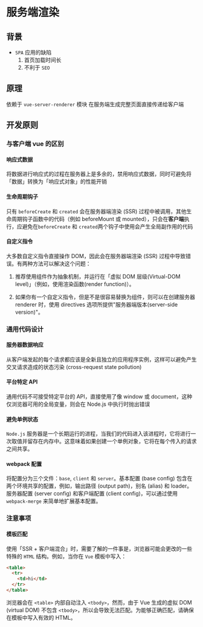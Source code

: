 <author-info date="1631153144291"></author-info>

# 服务端渲染

## 背景

- `SPA` 应用的缺陷
  1. 首页加载时间长
  2. 不利于 `SEO`

## 原理

依赖于 `vue-server-renderer` 模块
在服务端生成完整页面直接传递给客户端

## 开发原则

### 与客户端 vue 的区别

#### 响应式数据

将数据进行响应式的过程在服务器上是多余的，禁用响应式数据，同时可避免将「数据」转换为「响应式对象」的性能开销

#### 生命周期钩子

只有 `beforeCreate` 和 `created` 会在服务器端渲染 (SSR) 过程中被调用，其他生命周期钩子函数中的代码（例如 beforeMount 或 mounted），只会在**客户端**执行，应避免在`beforeCreate` 和 `created`两个钩子中使用会产生全局副作用的代码

#### 自定义指令

大多数自定义指令直接操作 DOM，因此会在服务器端渲染 (SSR) 过程中导致错误。有两种方法可以解决这个问题：

1. 推荐使用组件作为抽象机制，并运行在「虚拟 DOM 层级(Virtual-DOM level)」（例如，使用渲染函数(render function)）。

2. 如果你有一个自定义指令，但是不是很容易替换为组件，则可以在创建服务器 renderer 时，使用 directives 选项所提供"服务器端版本(server-side version)"。

### 通用代码设计

#### 服务器数据响应

从客户端发起的每个请求都应该是全新且独立的应用程序实例，这样可以避免产生交叉请求造成的状态污染 (cross-request state pollution)

#### 平台特定 API

通用代码不可接受特定平台的 API，直接使用了像 window 或 document，这种仅浏览器可用的全局变量，则会在 Node.js 中执行时抛出错误

#### 避免单例状态

`Node.js` 服务器是一个长期运行的进程，当我们的代码进入该进程时，它将进行一次取值并留存在内存中。这意味着如果创建一个单例对象，它将在每个传入的请求之间共享。

#### webpack 配置

将配置分为三个文件：`base`, `client` 和 `server`。基本配置 (base config) 包含在两个环境共享的配置，例如，输出路径 (output path)，别名 (alias) 和 loader。服务器配置 (server config) 和客户端配置 (client config)，可以通过使用 `webpack-merge` 来简单地扩展基本配置。

### 注意事项

#### 模板匹配

使用「SSR + 客户端混合」时，需要了解的一件事是，浏览器可能会更改的一些特殊的 `HTML` 结构。例如，当你在 `Vue` 模板中写入：

```html
<table>
  <tr>
    <td>hi</td>
  </tr>
</table>
```

浏览器会在 `<table>` 内部自动注入 `<tbody>`，然而，由于 Vue 生成的虚拟 DOM (virtual DOM) 不包含 `<tbody>`，所以会导致无法匹配。为能够正确匹配，请确保在模板中写入有效的 HTML。
